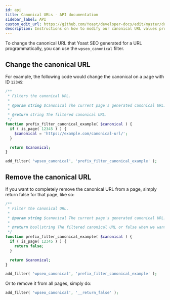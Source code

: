 ```yaml
---
id: api
title: Canonical URLs - API documentation
sidebar_label: API
custom_edit_url: https://github.com/Yoast/developer-docs/edit/master/docs/features/seo-tags/canonical-urls/api.md
description: Instructions on how to modify our canonical URL values programmatically.
---
```


To change the canonical URL that Yoast SEO generated for a URL programmatically, you can use the `wpseo_canonical` filter.

## Change the canonical URL
For example, the following code would change the canonical on a page with ID `12345`:

```php
/**
 * Filters the canonical URL.
 *
 * @param string $canonical The current page's generated canonical URL.
 *
 * @return string The filtered canonical URL.
 */
function prefix_filter_canonical_example( $canonical ) {
  if ( is_page( 12345 ) ) {
    $canonical = 'https://example.com/canonical-url/';
  }

  return $canonical;
}

add_filter( 'wpseo_canonical', 'prefix_filter_canonical_example' );
```

## Remove the canonical URL
If you want to completely remove the canonical URL from a page, simply return false for that page, like so:

```php
/**
 * Filter the canonical URL.
 *
 * @param string $canonical The current page's generated canonical URL.
 *
 * @return bool|string The filtered canonical URL or false when we want to remove it.
 */
function prefix_filter_canonical_example( $canonical ) {
  if ( is_page( 12345 ) ) {
    return false;
  }

  return $canonical;
}

add_filter( 'wpseo_canonical', 'prefix_filter_canonical_example' );
```

Or to remove it from all pages, simply do:

```php
add_filter( 'wpseo_canonical', '__return_false' );
```
